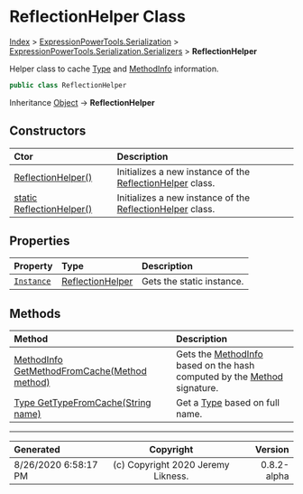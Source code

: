 ﻿# ReflectionHelper Class

[Index](../index.md) > [ExpressionPowerTools.Serialization](ExpressionPowerTools.Serialization.a.md) > [ExpressionPowerTools.Serialization.Serializers](ExpressionPowerTools.Serialization.Serializers.n.md) > **ReflectionHelper**

Helper class to cache [Type](https://docs.microsoft.com/dotnet/api/system.type) and [MethodInfo](https://docs.microsoft.com/dotnet/api/system.reflection.methodinfo) information.

```csharp
public class ReflectionHelper
```

Inheritance [Object](https://docs.microsoft.com/dotnet/api/system.object) → **ReflectionHelper**

## Constructors

| Ctor | Description |
| :-- | :-- |
| [ReflectionHelper()](ExpressionPowerTools.Serialization.Serializers.ReflectionHelper.ctor.md#reflectionhelper) | Initializes a new instance of the [ReflectionHelper](ExpressionPowerTools.Serialization.Serializers.ReflectionHelper.cs.md) class. |
| [static ReflectionHelper()](ExpressionPowerTools.Serialization.Serializers.ReflectionHelper.ctor.md#static-reflectionhelper) | Initializes a new instance of the [ReflectionHelper](ExpressionPowerTools.Serialization.Serializers.ReflectionHelper.cs.md) class. |
## Properties

| Property | Type | Description |
| :-- | :-- | :-- |
| [`Instance`](ExpressionPowerTools.Serialization.Serializers.ReflectionHelper.Instance.prop.md) | [ReflectionHelper](ExpressionPowerTools.Serialization.Serializers.ReflectionHelper.cs.md) | Gets the static instance. |

## Methods

| Method | Description |
| :-- | :-- |
| [MethodInfo GetMethodFromCache(Method method)](ExpressionPowerTools.Serialization.Serializers.ReflectionHelper.GetMethodFromCache.m.md) | Gets the [MethodInfo](https://docs.microsoft.com/dotnet/api/system.reflection.methodinfo) based on the hash computed            by the [Method](ExpressionPowerTools.Serialization.Serializers.Method.cs.md) signature. |
| [Type GetTypeFromCache(String name)](ExpressionPowerTools.Serialization.Serializers.ReflectionHelper.GetTypeFromCache.m.md) | Get a [Type](https://docs.microsoft.com/dotnet/api/system.type) based on full name. |

---

| Generated | Copyright | Version |
| :-- | :-: | --: |
| 8/26/2020 6:58:17 PM | (c) Copyright 2020 Jeremy Likness. | 0.8.2-alpha |
